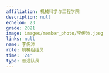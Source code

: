 ```yaml
---
affiliation: 机械科学与工程学院
description: null
echelon: 23
grade: 2021
image: images/member_photo/李传沛.jpeg
links: null
name: 李传沛
role: 机械组组员
time: '24'
type: 普通队员
---
```

